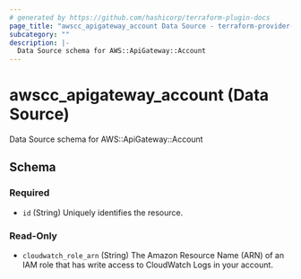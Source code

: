 ```yaml
---
# generated by https://github.com/hashicorp/terraform-plugin-docs
page_title: "awscc_apigateway_account Data Source - terraform-provider-awscc"
subcategory: ""
description: |-
  Data Source schema for AWS::ApiGateway::Account
---
```


# awscc_apigateway_account (Data Source)

Data Source schema for AWS::ApiGateway::Account



<!-- schema generated by tfplugindocs -->
## Schema

### Required

- `id` (String) Uniquely identifies the resource.

### Read-Only

- `cloudwatch_role_arn` (String) The Amazon Resource Name (ARN) of an IAM role that has write access to CloudWatch Logs in your account.


